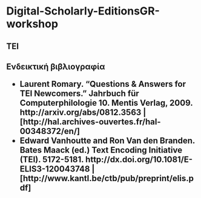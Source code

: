 


<h1>Digital-Scholarly-EditionsGR-workshop</h1>
<h2>TEI<h2/></lb> 
Ενδεικτική βιβλιογραφία </lb>

<ul>
<li>Laurent Romary. “Questions & Answers for TEI Newcomers.” Jahrbuch für Computerphilologie 10. Mentis Verlag, 2009. http://arxiv.org/abs/0812.3563 | [http://hal.archives-ouvertes.fr/hal-00348372/en/]</li>


<li>Edward Vanhoutte and Ron Van den Branden. Bates Maack (ed.) Text Encoding Initiative (TEI). 5172-5181. http://dx.doi.org/10.1081/E-ELIS3-120043748 | [http://www.kantl.be/ctb/pub/preprint/elis.pdf]</li></lb>
</ul>
